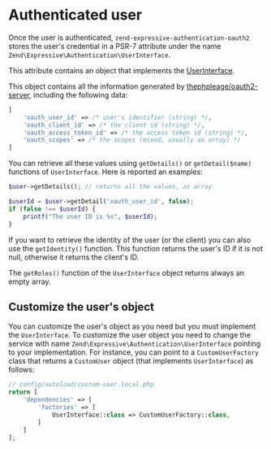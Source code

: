 # Authenticated user

Once the user is authenticated, `zend-expressive-authentication-oauth2` stores
the user's credential in a PSR-7 attribute under the name `Zend\Expressive\Authentication\UserInterface`.

This attribute contains an object that implements the [UserInterface](https://github.com/zendframework/zend-expressive-authentication/blob/master/src/UserInterface.php).

This object contains all the information generated by [thephpleage/oauth2-server](https://github.com/thephpleague/oauth2-server),
including the following data:

```php
[
    'oauth_user_id' => /* user's identifier (string) */,
    'oauth_client_id' => /* the client id (string) */,
    'oauth_access_token_id' => /* the access token id (string) */,
    'oauth_scopes' => /* the scopes (mixed, usually an array) */
]
```

You can retrieve all these values using `getDetails()` or `getDetail($name)`
functions of `UserInterface`. Here is reported an examples:

```php
$user->getDetails(); // returns all the values, as array

$userId = $user->getDetail('oauth_user_id', false);
if (false !== $userId) {
    printf("The user ID is %s", $userId);
}
```

If you want to retrieve the identity of the user (or the client) you can also
use the `getIdentity()` function. This function returns the user's ID if it is
not null, otherwise it returns the client's ID.

The `getRoles()` function of the `UserInterface` object returns always an empty
array.

## Customize the user's object

You can customize the user's object as you need but you must implement the
`UserInterface`. To customize the user object you need to change the service
with name `Zend\Expressive\Authentication\UserInterface` pointing to your
implementation. For instance, you can point to a `CustomUserFactory` class
that returns a `CustomUser` object (that implements `UserInterface`) as follows:

```php
// config/autoload/custom-user.local.php
return [
    'dependencies' => [
        'factories' => [
            UserInterface::class => CustomUserFactory::class,
        ]
    ]
];
```
